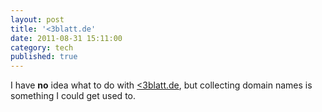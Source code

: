 ```yaml
---
layout: post
title: '<3blatt.de'
date: 2011-08-31 15:11:00
category: tech
published: true
---
```

I have **no** idea what to do with [<3blatt.de](http://kleinerdreiblatt.de/), but collecting domain names is something I could get used to.
